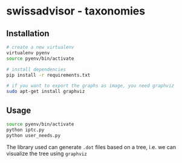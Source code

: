# swissadvisor - taxonomies

## Installation

```bash
# create a new virtualenv
virtualenv pyenv
source pyenv/bin/activate

# install dependencies
pip install -r requirements.txt

# if you want to export the graphs as image, you need graphviz
sudo apt-get install graphviz
```


## Usage


```bash
source pyenv/bin/activate
python iptc.py
python user_needs.py
```

The library used can generate `.dot` files based on a tree, i.e. we can visualize the tree using `graphviz`
